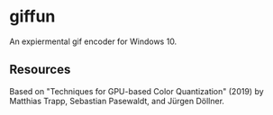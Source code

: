 # giffun
An expiermental gif encoder for Windows 10.

## Resources
Based on "Techniques for GPU-based Color Quantization" (2019) by Matthias Trapp, Sebastian Pasewaldt, and Jürgen Döllner.
